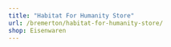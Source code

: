 ```yaml
---
title: "Habitat For Humanity Store"
url: /bremerton/habitat-for-humanity-store/
shop: Eisenwaren
---
```

